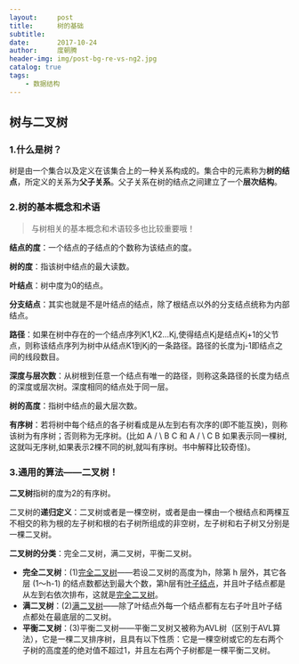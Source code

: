 ```yaml
---
layout:     post
title:      树的基础
subtitle:   
date:       2017-10-24
author:     度朝腾
header-img: img/post-bg-re-vs-ng2.jpg
catalog: true
tags:
    - 数据结构
---
```


## 树与二叉树

### 1.什么是树？

​        树是由一个集合以及定义在该集合上的一种关系构成的。集合中的元素称为**树的结点**，所定义的关系为**父子关系**。父子关系在树的结点之间建立了一个**层次结构**。

### 2.树的基本概念和术语

> 与树相关的基本概念和术语较多也比较重要哦！


**结点的度**：一个结点的子结点的个数称为该结点的度。

**树的度**：指该树中结点的最大读数。

**叶结点**：树中度为0的结点。

**分支结点**：其实也就是不是叶结点的结点，除了根结点以外的分支结点统称为内部结点。

**路径**：如果在树中存在的一个结点序列K1,K2...Kj,使得结点Kj是结点Kj+1的父节点，则称该结点序列为树中从结点K1到Kj的一条路径。路径的长度为j-1即结点之间的线段数目。

**深度与层次数**：从树根到任意一个结点有唯一的路径，则称这条路径的长度为结点的深度或层次树。深度相同的结点处于同一层。

**树的高度**：指树中结点的最大层次数。

**有序树**：若将树中每个结点的各子树看成是从左到右有次序的(即不能互换)，则称该树为有序树；否则称为无序树。(比如 A / \ B C 和 A / \ C B 如果表示同一棵树,这就叫无序树,如果表示2棵不同的树,就叫有序树。书中解释比较奇怪)。

### 3.通用的算法——二叉树！

**二叉树**指树的度为2的有序树。

二叉树的**递归定义**：二叉树或者是一棵空树，或者是由一棵由一个根结点和两棵互不相交的称为根的左子树和根的右子树所组成的非空树，左子树和右子树又分别是一棵二叉树。

**二叉树的分类**：完全二叉树，满二叉树，平衡二叉树。

* **完全二叉树**：(1)[完全二叉树](https://baike.baidu.com/item/%E5%AE%8C%E5%85%A8%E4%BA%8C%E5%8F%89%E6%A0%91)——若设二叉树的高度为h，除第 h 层外，其它各层 (1～h-1) 的结点数都达到最大个数，第h层有[叶子结点](https://baike.baidu.com/item/%E5%8F%B6%E5%AD%90%E7%BB%93%E7%82%B9)，并且叶子结点都是从左到右依次排布，这就是[完全二叉树](https://baike.baidu.com/item/%E5%AE%8C%E5%85%A8%E4%BA%8C%E5%8F%89%E6%A0%91)。
* **满二叉树**：(2)[满二叉树](https://baike.baidu.com/item/%E6%BB%A1%E4%BA%8C%E5%8F%89%E6%A0%91)——除了叶结点外每一个结点都有左右子叶且叶子结点都处在最底层的二叉树。
* **平衡二叉树**：(3)平衡二叉树——平衡二叉树又被称为AVL树（区别于AVL算法），它是一棵二叉排序树，且具有以下性质：它是一棵空树或它的左右两个子树的高度差的绝对值不超过1，并且左右两个子树都是一棵平衡二叉树。

















